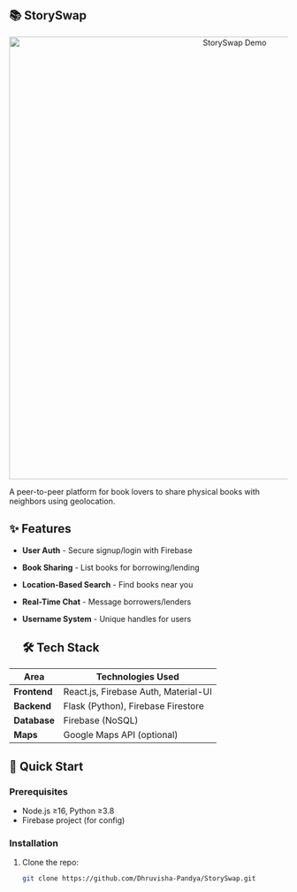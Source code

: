 
## 📚 StorySwap  

<div align="center">
  <img src="screenshots/demo.gif" width="800" alt="StorySwap Demo">
</div>

A peer-to-peer platform for book lovers to share physical books with neighbors using geolocation.

## ✨ Features  
- **User Auth** - Secure signup/login with Firebase  
- **Book Sharing** - List books for borrowing/lending  
- **Location-Based Search** - Find books near you  
- **Real-Time Chat** - Message borrowers/lenders  
- **Username System** - Unique handles for users

  ## 🛠 Tech Stack  
| Area          | Technologies Used |  
|---------------|-------------------|  
| **Frontend**  | React.js, Firebase Auth, Material-UI |  
| **Backend**   | Flask (Python), Firebase Firestore |  
| **Database**  | Firebase (NoSQL) |  
| **Maps**      | Google Maps API (optional) |  

## 🚀 Quick Start  

### Prerequisites  
- Node.js ≥16, Python ≥3.8  
- Firebase project (for config)  

### Installation  
1. Clone the repo:  
   ```bash  
   git clone https://github.com/Dhruvisha-Pandya/StorySwap.git  
